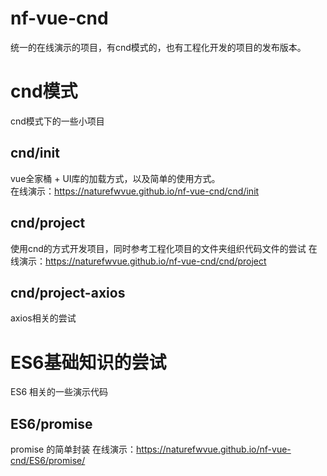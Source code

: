 # nf-vue-cnd

统一的在线演示的项目，有cnd模式的，也有工程化开发的项目的发布版本。  

# cnd模式

cnd模式下的一些小项目  

## cnd/init

vue全家桶 + UI库的加载方式，以及简单的使用方式。  
在线演示：https://naturefwvue.github.io/nf-vue-cnd/cnd/init  

## cnd/project

使用cnd的方式开发项目，同时参考工程化项目的文件夹组织代码文件的尝试
在线演示：https://naturefwvue.github.io/nf-vue-cnd/cnd/project

## cnd/project-axios

axios相关的尝试

# ES6基础知识的尝试

ES6 相关的一些演示代码

## ES6/promise

promise 的简单封装
在线演示：https://naturefwvue.github.io/nf-vue-cnd/ES6/promise/  
